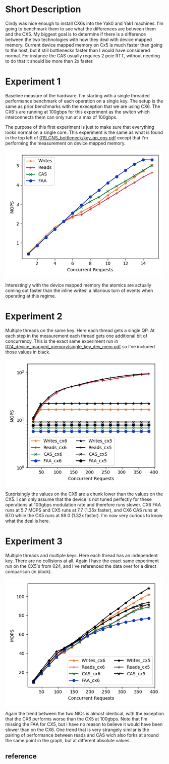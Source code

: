 # Short Description

Cindy was nice enough to install CX6s into the Yak0 and Yak1 machines. I'm going
to benchmark them to see what the differences are between them and the CX5. My
biggest goal is to determine if there is a difference between the two
technologies with how they deal with device mapped memory. Current device mapped
memory on Cx5 is much faster than going to the host, but it still bottlenecks
faster than I would have considered normal. For instance the CAS usually
requires 2 pcie  RTT, without needing to do that it should be more than 2x
faster.

# Experiment 1

Baseline measure of the hardware. I'm starting with a single threaded
performance benchmark of each operation on a single key. The setup is the same
as prior benchmarks with the exeception that we are using CX6. The CX6's are
running at 100gbps for this experiment as the switch which interconnects them
can only run at a max of 100gbps.

The purpose of this first experiment is just to make sure that everything looks
normal on a single core. This experiment is the same as what is found in the top
left of
[019_CNS_bottleneck/key_qp_ops.pdf](../019_CNS_bottleneck/key_qp_ops.pdf) except
that I'm performing the measurement on device mapped memory.

![mapped_singe_single_100](single_key_single_thread_100gpbs.png "Device Mapped Memory - Single Key Single Thread 100gbps")

Interestingly with the device mapped memory the atomics are actually coming out
faster than the inline writes! a hilarious turn of events when operating at this
regime.

# Experiment 2

Multiple threads on the same key. Here each thread gets a single QP. At each
step in the measurement each thread gets one additional bit of concurrency. This
is the exact same experiment run in
[024_device_mapped_memory/single_key_dev_mem.pdf](../024_device_mapped_memory/single_key_dev_mem.pdf) so I've included those values in black.

![mapped_singe_multi_100](single_key_multi_threaded_100gbps.png "Device Mapped Memory - Single Key Multiple Threads 100gbps")

Surprisingly the values on the CX6 are a chunk lower than the values on the CX5.
I can only assume that the device is not tuned perfectly for these operations at
100gbps modulation rate and therefore runs slower. CX6 FAA runs at 5.7 MOPS and
CX5 runs at 7.7 (1.35x faster), and CX6 CAS runs at 67.0 while the CX5 runs at
89.0 (1.32x faster). I'm now very curious to know what the deal is here.

# Experiment 3

Multiple threads and multiple keys. Here each thread has an independent key. There are no collisions at all. Again I have the exact same experiment run on the CX5's from 024, and I've referenced the data over for a direct comparison (in black).

![mapped_multi_multi_100](multi_key_multi_threaded_100gbps.png "Device Mapped Memory - Single Key Multiple Threads 100gbps")

Again the trend between the two NICs is almost identical, with the exception that the CX6 performs worse than the CX5 at 100gbps. Note that I'm missing the FAA for CX5, but I have no reason to believe it would have been slower than on the CX6. One trend that is very strangely similar is the pairing of performance between reads and CAS wich also forks at around the same point in the graph, but at different absolute values.




## reference 
